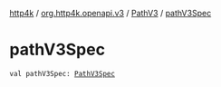 [http4k](../../index.md) / [org.http4k.openapi.v3](../index.md) / [PathV3](index.md) / [pathV3Spec](./path-v3-spec.md)

# pathV3Spec

`val pathV3Spec: `[`PathV3Spec`](../-path-v3-spec/index.md)